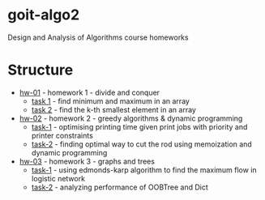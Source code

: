 # goit-algo2
Design and Analysis of Algorithms course homeworks

# Structure

- [hw-01](hw-01) - homework 1 - divide and conquer
  - [task 1](hw-01/task-1.py) - find minimum and maximum in an array
  - [task 2](hw-01/task-2.py) - find the k-th smallest element in an array
- [hw-02](hw-02) - homework 2 - greedy algorithms & dynamic programming
  - [task-1](hw-02/task-1.py) - optimising printing time given print jobs with priority and printer constraints
  - [task-2](hw-02/task-2.py) - finding optimal way to cut the rod using memoization and dynamic programming
- [hw-03](hw-03) - homework 3 - graphs and trees
  - [task-1](hw-03/task-1.py) - using edmonds-karp algorithm to find the maximum flow in logistic network
  - [task-2](hw-03/task-2.py) - analyzing performance of OOBTree and Dict